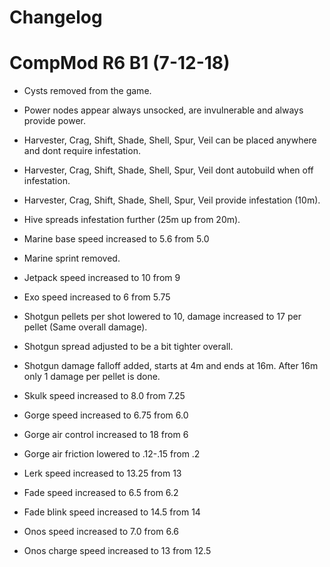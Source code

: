 # Changelog

# CompMod R6 B1 (7-12-18)

- Cysts removed from the game.

- Power nodes appear always unsocked, are invulnerable and always provide power.

- Harvester, Crag, Shift, Shade, Shell, Spur, Veil can be placed anywhere and dont require infestation.
- Harvester, Crag, Shift, Shade, Shell, Spur, Veil dont autobuild when off infestation.
- Harvester, Crag, Shift, Shade, Shell, Spur, Veil provide infestation (10m).
- Hive spreads infestation further (25m up from 20m).

- Marine base speed increased to 5.6 from 5.0
- Marine sprint removed.
- Jetpack speed increased to 10 from 9
- Exo speed increased to 6 from 5.75

- Shotgun pellets per shot lowered to 10, damage increased to 17 per pellet (Same overall damage).
- Shotgun spread adjusted to be a bit tighter overall.
- Shotgun damage falloff added, starts at 4m and ends at 16m.  After 16m only 1 damage per pellet is done.

- Skulk speed increased to 8.0 from 7.25
- Gorge speed increased to 6.75 from 6.0
- Gorge air control increased to 18 from 6
- Gorge air friction lowered to .12-.15 from .2
- Lerk speed increased to 13.25 from 13
- Fade speed increased to 6.5 from 6.2
- Fade blink speed increased to 14.5 from 14
- Onos speed increased to 7.0 from 6.6
- Onos charge speed increased to 13 from 12.5